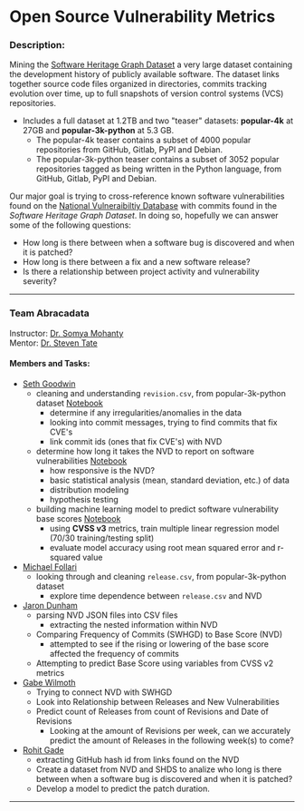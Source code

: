 # Open Source Vulnerability Metrics

### Description:

Mining the [Software Heritage Graph Dataset](https://docs.softwareheritage.org/devel/swh-dataset/graph/dataset.html) a very large dataset containing the development history of publicly available software. The dataset links together source code files organized in directories, commits tracking evolution over time, up to full snapshots of version control systems (VCS) repositories.
* Includes a full dataset at 1.2TB and two "teaser" datasets: **popular-4k** at 27GB and **popular-3k-python** at 5.3 GB.
	* The popular-4k teaser contains a subset of 4000 popular repositories from GitHub, Gitlab, PyPI and Debian.
	* The popular-3k-python teaser contains a subset of 3052 popular repositories tagged as being written in the Python language, from GitHub, Gitlab, PyPI and Debian.

Our major goal is trying to cross-reference known software vulnerabilities found on the [National Vulneraibiltiy Database](https://nvd.nist.gov/) with commits found in the _Software Heritage Graph Dataset_. In doing so, hopefully we can answer some of the following questions: <br/>
* How long is there between when a software bug is discovered and when it is patched?
* How long is there between a fix and a new software release?
* Is there a relationship between project activity and vulnerability severity?
***

### Team Abracadata  
Instructor: [Dr. Somya Mohanty](https://github.com/somyamohanty) <br/>
Mentor: [Dr. Steven Tate](https://www.uncg.edu/cmp/faculty/srtate/) <br/>
#### Members and Tasks:
* [Seth Goodwin](https://github.com/SethGoodwin)
	* cleaning and understanding `revision.csv`, from popular-3k-python dataset [Notebook](https://github.com/UNCG-CSE/Open_Source_Vul_Metrics/blob/master/src/3k-python/revision.ipynb)
		* determine if any irregularities/anomalies in the data
		* looking into commit messages, trying to find commits that fix CVE's
		* link commit ids (ones that fix CVE's) with NVD
  	* determine how long it takes the NVD to report on software vulnerabilities [Notebook](https://github.com/UNCG-CSE/Open_Source_Vul_Metrics/blob/master/src/statistical_analysis.ipynb)
		* how responsive is the NVD?
		* basic statistical analysis (mean, standard deviation, etc.) of data
		* distribution modeling
		* hypothesis testing
	* building machine learning model to predict software vulnerability base scores [Notebook](https://github.com/UNCG-CSE/Open_Source_Vul_Metrics/blob/master/src/3k-python/vuln_severity_ml.ipynb)
		* using **CVSS v3** metrics, train multiple linear regression model (70/30 training/testing split)
		* evaluate model accuracy using root mean squared error and r-squared value
* [Michael Follari](https://github.com/stonefollari)
	* looking through and cleaning `release.csv`, from popular-3k-python dataset
		* explore time dependence between `release.csv` and NVD
* [Jaron Dunham](https://github.com/JaronDunham)
	* parsing NVD JSON files into CSV files
		* extracting the nested information within NVD
	* Comparing Frequency of Commits (SWHGD) to Base Score (NVD)
		* attempted to see if the rising or lowering of the base score affected the frequency of commits 
	* Attempting to predict Base Score using variables from CVSS v2 metrics
* [Gabe Wilmoth](https://github.com/GabeWilmoth)
	* Trying to connect NVD with SWHGD
	* Look into Relationship between Releases and New Vulnerabilities
	* Predict count of Releases from count of Revisions and Date of Revisions
		* Looking at the amount of Revisions per week, can we accurately predict the amount of Releases in the following week(s) to come?
* [Rohit Gade](https://github.com/rohitreddygade)
	* extracting GitHub hash id from links found on the NVD
	* Create a dataset from NVD and SHDS to analize who long is there between when a software bug is discovered and when it is patched?
	* Develop a model to predict the patch duration.

***
